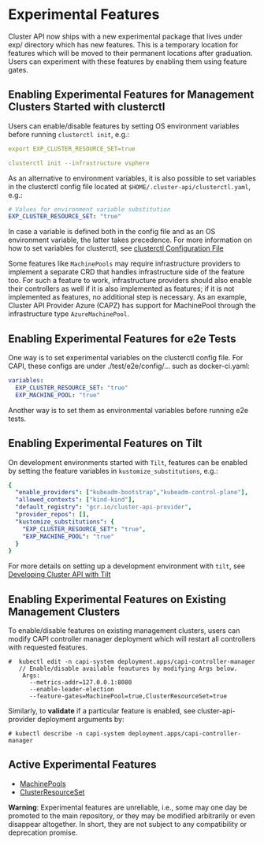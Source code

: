 # Experimental Features

Cluster API now ships with a new experimental package that lives under exp/ directory which has new features. This is a
temporary location for features which will be moved to their permanent locations after graduation. Users can experiment with these features by enabling them using feature gates.

## Enabling Experimental Features for Management Clusters Started with clusterctl

Users can enable/disable features by setting OS environment variables before running `clusterctl init`, e.g.:

```yaml
export EXP_CLUSTER_RESOURCE_SET=true

clusterctl init --infrastructure vsphere
```

As an alternative to environment variables, it is also possible to set variables in the clusterctl config file located at `$HOME/.cluster-api/clusterctl.yaml`, e.g.:
```yaml
# Values for environment variable substitution
EXP_CLUSTER_RESOURCE_SET: "true"
```
In case a variable is defined both in the config file and as an OS environment variable, the latter takes precedence.
For more information on how to set variables for clusterctl, see [clusterctl Configuration File](../../clusterctl/configuration.md)

Some features like `MachinePools` may require infrastructure providers to implement a separate CRD that handles infrastructure side of the feature too.
For such a feature to work, infrastructure providers should also enable their controllers as well if it is also implemented as features; if it is not implemented as features, no additional step is necessary.
As an example, Cluster API Provider Azure (CAPZ) has support for MachinePool through the infrastructure type `AzureMachinePool`.

## Enabling Experimental Features for e2e Tests

One way is to set experimental variables on the clusterctl config file. For CAPI, these configs are under ./test/e2e/config/... such as docker-ci.yaml:
```yaml
variables:
  EXP_CLUSTER_RESOURCE_SET: "true"
  EXP_MACHINE_POOL: "true"
```
Another way is to set them as environmental variables before running e2e tests.

## Enabling Experimental Features on Tilt

On development environments started with `Tilt`, features can be enabled by setting the feature variables in `kustomize_substitutions`, e.g.:

```yaml
{
  "enable_providers": ["kubeadm-bootstrap","kubeadm-control-plane"],
  "allowed_contexts": ["kind-kind"],
  "default_registry": "gcr.io/cluster-api-provider",
  "provider_repos": [],
  "kustomize_substitutions": {
    "EXP_CLUSTER_RESOURCE_SET": "true",
    "EXP_MACHINE_POOL": "true"
  }
}
```
For more details on setting up a development environment with `tilt`, see [Developing Cluster API with Tilt](../../developer/tilt.md)

## Enabling Experimental Features on Existing Management Clusters

To enable/disable features on existing management clusters, users can modify CAPI controller manager deployment which will restart all controllers with requested features.
```
#  kubectl edit -n capi-system deployment.apps/capi-controller-manager
   // Enable/disable available feautures by modifying Args below. 
    Args:
      --metrics-addr=127.0.0.1:8080
      --enable-leader-election
      --feature-gates=MachinePool=true,ClusterResourceSet=true
```
Similarly, to **validate** if a particular feature is enabled, see cluster-api-provider deployment arguments by:
```
# kubectl describe -n capi-system deployment.apps/capi-controller-manager
```

## Active Experimental Features
* [MachinePools](./machine-pools.md)
* [ClusterResourceSet](./cluster-resource-set.md)

**Warning**: Experimental features are unreliable, i.e., some may one day be promoted to the main repository, or they may be modified arbitrarily or even disappear altogether.
In short, they are not subject to any compatibility or deprecation promise.
